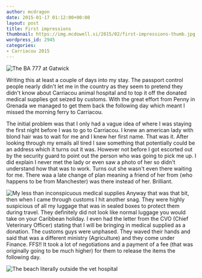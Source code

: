 ```yaml
---
author: mcdragon
date: 2015-01-17 01:12:00+00:00
layout: post
title: First impressions
thumbnail: https://img.mcdowell.si/2015/02/first-impressions-thumb.jpg
wordpress_id: 2945
categories:
- Carriacou 2015
---
```


![The BA 777 at Gatwick](https://img.mcdowell.si/2015/02/ba-777-gatwick.jpg "The BA 777 at Gatwick")

Writing this at least a couple of days into my stay. The passport control people nearly didn't let me in the country as they seem to pretend they didn't know about Carriacou animal hospital and to top it off the donated medical supplies got seized by customs. With the great effort from Penny in Grenada we managed to get them back the following day which meant I missed the morning ferry to Carriacou.

The initial problem was that I only had a vague idea of where I was staying the first night before I was to go to Carriacou. I knew an american lady with blond hair was to wait for me and I knew her first name. That was it. After looking through my emails all tired I saw something that potentially could be an address which it turns out it was. However not before I got escorted out by the security guard to point out the person who was going to pick me up. I did explain I never met the lady or even saw a photo of her so didn't understand how that was to work.
Turns out she wasn't even there waiting for me. There waa a late change of plan meaning a friend of her from (who happens to be from Manchester) was there instead of her. Brilliant.

![My less than inconspicuous medical supplies](https://img.mcdowell.si/2015/02/medical-supplies.jpg "My less than inconspicuous medical supplies")
Anyway that was that bit, then when I came through customs I hit another snag. They were highly suspicious of all my luggage that was in sealed boxes to protect them during travel. They definitely did not look like normal luggage you would take on your Caribbean holiday. I even had the letter from the CVO (Chief Veterinary Officer) stating that I will be bringing in medical supplied as a donation. The customs guys were unphased. They waved their hands and said that was a different ministry (Agriculture) and they come under Finance. FFS!!
It took a lot of negotiations and a payment of a fee (that was originally going to be much higher) for them to release the items the following day. 

![The beach literally outside the vet hospital](https://img.mcdowell.si/2015/02/the-beach-in-front-of-the-cah.jpg "The beach literally outside vet hospital")

